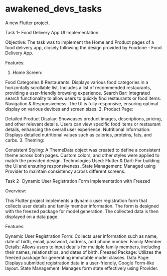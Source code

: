# awakened_devs_tasks

A new Flutter project.

Task 1-  Food Delivery App UI Implementation

Objective:
The task was to implement the Home and Product pages of a food delivery app, closely following the design provided by Foodone - Food Delivery App.

Features:
1. Home Screen:

Food Categories & Restaurants:
Displays various food categories in a horizontally scrollable list.
Includes a list of recommended restaurants, providing a user-friendly browsing experience.
Search Bar:
Integrated search functionality to allow users to quickly find restaurants or food items.
Navigation & Responsiveness:
The UI is fully responsive, ensuring optimal display on various devices and screen sizes.
2. Product Page:

Detailed Product Display:
Showcases product images, descriptions, pricing, and other relevant details.
Users can view specific food items or restaurant details, enhancing the overall user experience.
Nutritional Information:
Displays detailed nutritional values such as calories, proteins, fats, and carbs.
3. Theming:

Consistent Styling:
A ThemeData object was created to define a consistent theme across both pages.
Custom colors, and other styles were applied to match the provided design.
Technologies Used:
Flutter & Dart: For building the UI and ensuring responsiveness.
State Management: Managed using Provider to maintain consistency across different screens.














Task 2- Dynamic User Registration Form Implementation with Freezed

Overview:

This Flutter project implements a dynamic user registration form that collects user details and family member information. The form is designed with the freezed package for model generation. The collected data is then displayed on a data page.

Features:

Dynamic User Registration Form: Collects user information such as name, date of birth, email, password, address, and phone number.
Family Member Details: Allows users to input details for multiple family members, including their names, relationships, and dates of birth.
Freezed Package: Utilizes the freezed package for generating immutable model classes.
Data Page: Displays submitted registration data in a user-friendly, Google Form-like layout.
State Management: Manages form state effectively using Provider.

